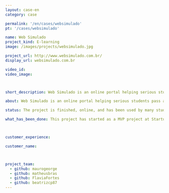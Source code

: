 ```yaml
---
layout: case-en
category: case

permalink: '/en/cases/websimulado'
pt: '/cases/websimulado'

name: Web Simulado
project_kind: E-learning
image: /images/projects/websimulado.jpg

project_url: http://www.websimulado.com.br/
display_url: websimulado.com.br

video_id:
video_image:



short_description: Web Simulado is an online portal helping serious students pass admission exams for Brazilian public school and public services. It offers real-life simulations with timed exams, scoring and rankings. At the end there are recommendations that informs where you can improve.

about: Web Simulado is an online portal helping serious students pass admission exams for Brazilian public school and public services. It offers real-life simulations with timed exams, scoring and rankings. At the end there are recommendations that informs where you can improve.

status: The project is finished, online, and has been used by many students.

what_has_been_done: This project has started as a MVP project at Startup:DEV, and then continued development, so now it's finished. It's a good example of someone who launched his idea and chose to continue with us.



customer_experience:

customer_name:



project_team:
  - github: maurogeorge
  - github: matheusbras
  - github: FlaviaFortes
  - github: beatrizcp87
---
```

